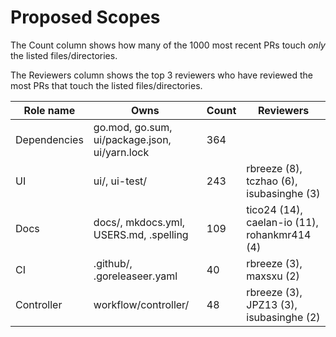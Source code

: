 # Proposed Scopes

The Count column shows how many of the 1000 most recent PRs touch _only_ the listed files/directories.

The Reviewers column shows the top 3 reviewers who have reviewed the most PRs that touch the listed files/directories.

| Role name | Owns | Count | Reviewers |
| --------- | ---- | ----- | --------- |
| Dependencies | go.mod, go.sum, ui/package.json, ui/yarn.lock | 364 |  |
| UI | ui/, ui-test/ | 243 | rbreeze (8), tczhao (6), isubasinghe (3) |
| Docs | docs/, mkdocs.yml, USERS.md, .spelling | 109 | tico24 (14), caelan-io (11), rohankmr414 (4) |
| CI | .github/, .goreleaseer.yaml | 40 | rbreeze (3), maxsxu (2) |
| Controller | workflow/controller/ | 48 | rbreeze (3), JPZ13 (3), isubasinghe (2) |
